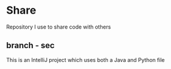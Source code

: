 # Share
Repository I use to share code with others

## branch - sec
This is an IntelliJ project which uses both a Java and Python file
